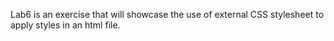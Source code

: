 Lab6 is an exercise that will showcase the use of external CSS stylesheet to apply styles in an html file.
